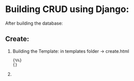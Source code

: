# Building CRUD using Django:

After building the database:

## Create:
1. Building the Template:
   in templates folder -> create.html
   ```
   {%%}
   {}
   ```
2. 